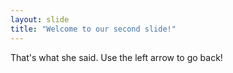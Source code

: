 ```yaml
---
layout: slide
title: "Welcome to our second slide!"
---
```

That's what she said.
Use the left arrow to go back!
